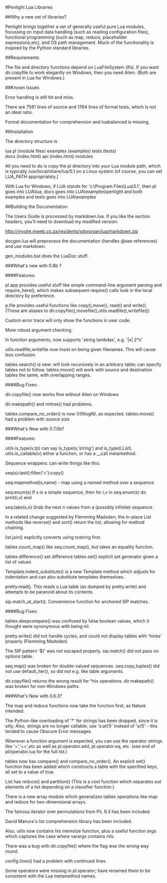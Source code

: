 #Penlight Lua Libraries

##Why a new set of libraries?

Penlight brings together a set of generally useful pure Lua modules,
focussing on input data handling (such as reading configuration files),
functional programming (such as map, reduce, placeholder expressions,etc),
and OS path management.  Much of the functionality is inspired by the
Python standard libraries.

##Requirements

The file and directory functions depend on LuaFileSystem (lfs). If you want
dir.copyfile to work elegantly on Windows, then you need Alien. (Both are
present in Lua for Windows.)

##Known Issues

Error handling is still hit and miss.

There are 7581 lines of source and 1764 lines of formal tests, 
which is not an ideal ratio.

Formal documentation for comprehension and luabalanced is missing.

##Installation

The directory structure is

  lua
     pl 
       (module files)
  examples
      (examples)
  tests
      (tests)	          
  docs
    (index.html)
    api
       (index.html)
       modules

All you need to do is copy the pl directory into your Lua module path, which
is typically /usr/local/share/lua/5.1 on a Linux system (of course, you
can set LUA_PATH appropriately.)

With Lua for Windows,  if LUA stands for 'c:\Program Files\Lua\5.1',
then pl goes into LUA\lua, docs goes into LUA\examples\penlight and
both examples and tests goes into LUA\examples

##Building the Documentation

The Users Guide is processed by markdown.lua. If you like the section headers,
you'll need to download my modified version:

http://mysite.mweb.co.za/residents/sdonovan/lua/markdown.zip

docgen.lua will preprocess the documentation (handles @see references)
and use markdown.

gen_modules.bat does the LuaDoc stuff.

###What's new with 0.8b ?

####Features:

pl.app provides useful stuff like simple command-line argument parsing and require_here(), which 
makes subsequent require() calls look in the local directory by preference.

p.file provides useful functions like copy(),move(), read() and write().  (These are aliases to
dir.copyfile(),movefile(),utils.readfile(),writefile())

Custom error trace will only show the functions in user code.

More robust argument checking.

In function arguments, now supports 'string lambdas', e.g. '|x| 2*x'

utils.readfile,writefile now insist on being given filenames. This will cause less confusion.

tablex.search() is new: will look recursively in an arbitrary table; can specify tables not to follow.
tablex.move() will work with source and destination tables the same, with overlapping ranges.

####Bug Fixes:

dir.copyfile() now works fine without Alien on Windows

dir.makepath() and rmtree() had problems.

tablex.compare_no_order() is now O(NlogN), as expected.
tablex.move() had a problem with source size

###What's New with 0.7.0b?

####Features:

utils.is_type(v,tp) can say is_type(s,'string') and is_type(l,List).
utils.is_callable(v) either a function, or has a __call metamethod.

Sequence wrappers: can write things like this:

seq(s):last():filter('<'):copy()

seq:mapmethod(s,name) - map using a named method over a sequence.

seq:enum(s)  If s is a simple sequence, then 
     for i,v in seq.enum(s) do print(i,v) end

seq:take(s,n)  Grab the next n values from a (possibly infinite)
sequence.

In a related change suggested by Flemming Madsden, the in-place List
methods like reverse() and sort() return the list, allowing for
method chaining.

list.join()  explicitly converts using tostring first.

tablex.count_map() like seq.count_map(), but takes an equality function.

tablex.difference()  set difference
tablex.set()  explicit set generator given a list of values

Template.indent_substitute() is a new Template method which adjusts
for indentation and can also substitute templates themselves.

pretty.read(). This reads a Lua table (as dumped by pretty.write)
and attempts to be paranoid about its contents.

sip.match_at_start(). Convenience function for anchored SIP matches.

####Bug Fixes:

tablex.deepcompare() was confused by false boolean values, which
it thought were synonymous with being nil.

pretty.write() did not handle cycles, and could not display tables
with 'holes' properly (Flemming Madsden)

The SIP pattern '$(' was not escaped properly.
sip.match() did not pass on options table.

seq.map() was broken for double-valued sequences.
seq.copy_tuples() did not use default_iter(), so did not e.g. like
table arguments.

dir.copyfile() returns the wrong result for *nix operations.
dir.makepath() was broken for non-Windows paths.

###What's New with 0.6.3?

The map and reduce functions now take the function first, as Nature intended.

The Python-like overloading of '*' for strings has been dropped, since it
is silly. Also, strings are no longer callable; use 's:at(1)' instead of
's(1)' - this tended to cause Obscure Error messages.

Wherever a function argument is expected, you can use the operator strings
like '+','==',etc as well as pl.operator.add, pl.operator.eq, etc.
(see end of pl/operator.lua for the full list.)

tablex now has compare() and compare_no_order(). An explicit set()
function has been added which constructs a table with the specified
keys, all set to a value of true.

List has reduce() and partition() (This is a cool function which 
separates out elements of a list depending on a classifier function.)

There is a new array module which generalizes tablex operations like
map and reduce for two-dimensional arrays.

The famous iterator over permutations from PiL 9.3 has been included.

David Manura's list comprehension library has been included.

Also, utils now contains his memoize function, plus a useful function
args which captures the case where varargs contains nils.

There was a bug with dir.copyfile() where the flag was the wrong way round.

config.lines() had a problem with continued lines.

Some operators were missing in pl.operator; have renamed them to be
consistent with the Lua metamethod names.


